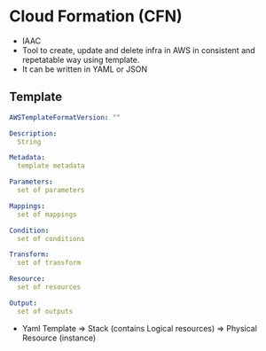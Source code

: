 # Cloud Formation (CFN)
- IAAC
- Tool to create, update and delete infra in AWS 
in consistent and repetatable way using template.
- It can be written in YAML or JSON



## Template
```yaml
AWSTemplateFormatVersion: ""

Description:
  String

Metadata:
  template metadata

Parameters:
  set of parameters

Mappings:
  set of mappings

Condition:
  set of conditions

Transform:
  set of transform

Resource:
  set of resources

Output:
  set of outputs
```

- Yaml Template => Stack (contains Logical resources) => Physical Resource (instance)

